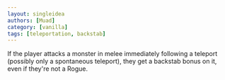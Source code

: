 ```yaml
---
layout: singleidea
authors: [Muad]
category: [vanilla]
tags: [teleportation, backstab]
---
```

If the player attacks a monster in melee immediately following a teleport (possibly only a spontaneous teleport), they get a backstab bonus on it, even if they're not a Rogue.

